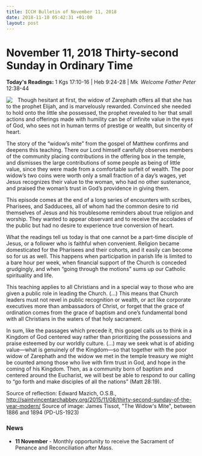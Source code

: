```yaml
---
title: ICCH Bulletin of November 11, 2018
date: 2018-11-10 05:42:31 +01:00
layout: post
---
```


# November 11, 2018 Thirty-second Sunday in Ordinary Time
<span style="float: right"><em>Welcome Father Peter</em></span>
**Today's Readings:** 1 Kgs 17:10-16 | Heb 9:24-28 | Mk 12:38-44


<img style="float: left; margin-right: 1em;" src="https://upload.wikimedia.org/wikipedia/commons/8/8c/Brooklyn_Museum_-_The_Widow%27s_Mite_%28Le_denier_de_la_veuve%29_-_James_Tissot.jpg">

Though hesitant at first, the widow of Zarephath offers all that she has to the prophet Elijah, and is marvelously rewarded. Convinced she needed to hold onto the little she possessed, the prophet revealed to her that small actions and offerings made with humility can be of infinite value in the eyes of God, who sees not in human terms of prestige or wealth, but sincerity of heart.

The story of the “widow’s mite” from the gospel of Matthew confirms and deepens this teaching. There our Lord himself carefully observes members of the community placing contributions in the offering box in the temple, and dismisses the large contributions of some people as being of little value, since they were made from a comfortable surfeit of wealth. The poor widow’s two coins were worth only a small fraction of a day’s wages, yet Jesus recognizes their value to the woman, who had no other sustenance, and praised the woman’s trust in God’s providence in giving them.

This episode comes at the end of a long series of encounters with scribes, Pharisees, and Sadducees, all of whom had the common desire to rid themselves of Jesus and his troublesome reminders about true religion and worship. They wanted to appear observant and to receive the accolades of the public but had no desire to experience true conversion of heart.

What the readings tell us today is that one cannot be a part-time disciple of Jesus, or a follower who is faithful when convenient. Religion became domesticated for the Pharisees and their cohorts, and it easily can become so for us as well. This happens when participation in parish life is limited to a bare hour per week, when financial support of the Church is conceded grudgingly, and when “going through the motions” sums up our Catholic spirituality and life.

This teaching applies to all Christians and in a special way to those who are given a public role in leading the Church. (...) This means that Church leaders must not revel in public recognition or wealth, or act like corporate executives more than ambassadors of Christ, or forget that the grace of ordination comes from the grace of baptism and one’s fundamental bond with all Christians in the waters of that holy sacrament.

In sum, like the passages which precede it, this gospel calls us to think in a Kingdom of God centered way rather than prioritizing the possessions and praise esteemed by our worldly culture. (...) may we seek what is of abiding value—what is genuinely of the Kingdom—so that together with the poor widow of Zarephath and the widow we met in the temple treasury we might be counted among those who live with firm trust in God, and hope in the coming of his Kingdom. Then, as a community born of baptism and centered around the Eucharist, we will best be able to respond to our calling to “go forth and make disciples of all the nations” (Matt 28:19).

Source of reflection: Edward Mazich, O.S.B., http://saintvincentarchabbey.org/2015/11/08/thirty-second-sunday-of-the-year-modern/
Source of image: James Tissot, "The Widow's Mite", between 1886 and 1894 (PD-US-1923)

### News 

* **11 November** - Monthly opportunity to receive the Sacrament of Penance and Reconciliation after Mass.
